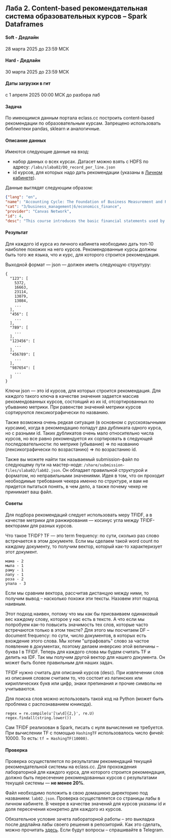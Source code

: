 ## Лаба 2. Content-based рекомендательная система образовательных курсов – Spark Dataframes

#### Soft - Дедлайн

28 марта 2025 до 23:59 МСК

#### Hard - Дедлайн

30 марта 2025 до 23:59 МСК

#### Даты загрузки в гит

с 1 апреля 2025 00:00 МСК до разбора лаб

#### Задача

По имеющимся данным портала eclass.cc построить content-based рекомендации по образовательным курсам. Запрещено использовать библиотеки pandas, sklearn и аналогичные.

#### Описание данных

Имеются следующие данные на вход:

* набор данных о всех курсах. Датасет можно взять с HDFS по адресу: `/labs/slaba02/DO_record_per_line.json`
* id курсов, для которых надо дать рекомендации (указаны в [Личном кабинете](https://lk-spark.newprolab.com/lab/slaba02)).

Данные выглядят следующим образом:

```json
{"lang": "en",
"name": "Accounting Cycle: The Foundation of Business Measurement and Reporting",
"cat": "3/business_management|6/economics_finance",
"provider": "Canvas Network",
"id": 4,
"desc": "This course introduces the basic financial statements used by most businesses, as well as the essential tools used to prepare them. This course will serve as a resource to help business students succeed in their upcoming university-level accounting classes, and as a refresher for upper division accounting students who are struggling to recall elementary concepts essential to more advanced accounting topics. Business owners will also benefit from this class by gaining essential skills necessary to organize and manage information pertinent to operating their business. At the conclusion of the class, students will understand the balance sheet, income statement, and cash flow statement. They will be able to differentiate between cash basis and accrual basis techniques, and know when each is appropriate. They\u2019ll also understand the accounting equation, how to journalize and post transactions, how to adjust and close accounts, and how to prepare key financial reports. All material for this class is written and delivered by the professor, and can be previewed here. Students must have access to a spreadsheet program to participate."}
```

#### Результат

Для каждого id курса из личного кабинета необходимо дать топ-10 наиболее похожих на него курсов. Рекомендованные курсы должны быть того же языка, что и курс, для которого строится рекомендация.

Выходной формат — json — должен иметь следующую структуру:

```
{
  "123": [
    5372,
    16663,
    23114,
    13079,
    13084,
    ...
  ],
  "456": [
    ...
  ],
  "789": [
    ...
  ],
  "123456": [
    ...
  ],
  "456789": [
    ...
  ],
  "987654": [
    ...
  ]
}
```

Ключи json — это id курсов, для которых строится рекомендация. Для каждого такого ключа в качестве значения задается массив рекомендованных курсов, состоящий из их id, отсортированных по убыванию метрики. При равенстве значений метрики курсов сортируются лексикографически по названию.

Также возможна очень редкая ситуация (в основном с русскоязычными курсами), когда в рекомендацию попадут два дубликата одного курса, но с разными id. Таких дубликатов очень мало относительно числа курсов, но все равно рекомендуется их сортировать в следующей последовательности: по метрике (убывание) => по названию (лексикографически по возрастанию) => по возрастанию id.

Также вы можете найти так называемый submission-файл по следующему пути на мастер-ноде: `/share/submission-files/slaba02/lab02.json`. Он обладает правильной структурой и форматом, но неправильными значениями. Идея в том, что он проходит необходимые требования чекера именно по структуре, и вам не придется пытаться понять, в чем дело, а также почему чекер не принимает ваш файл.

#### Советы

Для подбора рекомендаций следует использовать меру TFIDF, а в качестве метрики для ранжирования — косинус угла между TFIDF-векторами для разных курсов.

Что такое TFIDF? TF — это term frequency: по сути, сколько раз слово встречается в этом документе. Если мы сделаем такой word count по каждому документу, то получим вектор, который как-то характеризует этот документ.

```
мама - 2
мыла - 1
раму - 1
лапу - 1
роза - 2
упала - 3
```

Если мы сравним вектора, рассчитав дистанцую между ними, то получим вывод – насколько похожи эти тексты. Назовем этот подход наивным.

Этот подход наивен, потому что мы как бы присваиваем одинаковый вес каждому слову, которое у нас есть в тексте. А что если мы попробуем как-то повысить значимость тех слов, которые часто встречаются только в этом тексте? Для этого мы посчитаем DF – document frequency: по сути, число документов, в которых есть вхождение этого слова. Мы хотим "штрафовать" слово за частое появление в документах, поэтому делаем инверсию этой величины – буква I в TFIDF. Теперь для каждого слова мы будем считать TF и делить на IDF. Так мы получим другой вектор для нашего документа. Он может быть более правильным для наших задач.

TFIDF нужно считать для описаний курсов (desc). При извлечении слов из описания словом считаем то, что состоит из латинских или кириллических букв или цифр, знаки препинания и прочие символы не учитываются.

Для поиска слов можно использовать такой код на Python (может быть проблема с распознаванием юникода).

```
regex = re.compile(u'[\w\d]{2,}', re.U)
regex.findall(string.lower())
```

Сам TFIDF реализован в Spark, писать с нуля вычисления не требуется. При вычислении TF с помощью `HashingTF` использовалось число фичей: 10000. То есть: `tf = HashingTF(10000)`.

#### Проверка

Проверка осуществляется по результатам рекомендаций текущей рекомендательной системы на eclass.cc. Для прохождения лабораторной для каждого курса, для которого строится рекомендация, должно быть пересечение рекомендованных курсов с результатами текущей системы — **не менее 20%**.

Файл необходимо положить в свою домашнюю директорию под названием: `lab02.json`. Проверка осуществляется со страницы лабы в личном кабинете. В чекере в качестве значений для курсов указаны id и доля пересечения конкретно для каждого из курсов.

Обязательное условие зачета лабораторной работы – это выкладка после дедлайна лабы своего решения в репозиторий. Как это сделать, можно прочитать [здесь](/git.md). Если будут вопросы – спрашивайте в Telegram.

